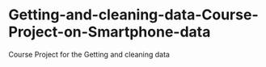 # Getting-and-cleaning-data-Course-Project-on-Smartphone-data
Course Project for the Getting and cleaning data
